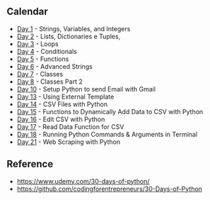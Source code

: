 Calendar
---
- [Day 1](day1) - Strings, Variables, and Integers
- [Day 2](day2) - Lists, Dictionaries e Tuples,
- [Day 3](day3) - Loops
- [Day 4](day4) - Conditionals
- [Day 5](day5) - Functions
- [Day 6](day6) - Advanced Strings
- [Day 7](day7) - Classes
- [Day 8](day8) - Classes Part 2
- [Day 10](day10) - Setup Python to send Email with Gmail
- [Day 13](day13) - Using External Template 
- [Day 14](day14) - CSV Files with Python
- [Day 15](day15) - Functions to Dynamically Add Data to CSV with Python
- [Day 16](day16) - Edit CSV with Python
- [Day 17](day17) - Read Data Function for CSV 
- [Day 18](day18) - Running Python Commands & Arguments in Terminal
- [Day 21](day21) - Web Scraping with Python 

Reference
---
- https://www.udemy.com/30-days-of-python/
- https://github.com/codingforentrepreneurs/30-Days-of-Python
